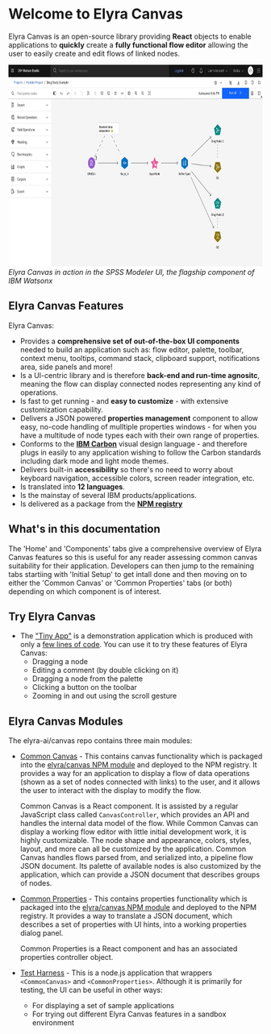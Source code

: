 # Welcome to Elyra Canvas

Elyra Canvas is an open-source library providing **React** objects to enable applications to
**quickly** create a **fully functional flow editor** allowing the user to easily create and edit
flows of linked nodes.

<p>
	<img src="assets/spss-modeler.gif" width="800" height="400"/>
	<br />
	<em>Elyra Canvas in action in the SPSS Modeler UI, the flagship component of IBM Watsonx</em>
</p>

## Elyra Canvas Features

Elyra Canvas:

* Provides a **comprehensive set of out-of-the-box UI components** needed to build
an application such as: flow editor, palette, toolbar, context menu, tooltips, command stack,
clipboard support, notifications area, side panels and more!
* Is a UI-centric library and is therefore **back-end and run-time agnositc**, meaning the flow can
display connected nodes representing any kind of operations.
* Is fast to get running - and **easy to customize**  - with extensive customization capability.
* Delivers a JSON powered **properties management** component to allow easy, no-code handling of
mulltiple properties windows - for when you have a multitude of node types each with their own range of properties.
* Conforms to the [**IBM Carbon**](https://carbondesignsystem.com/all-about-carbon/what-is-carbon/) visual design language - and therefore plugs in easily to any application wishing to follow the Carbon standards including dark mode and light mode themes.
* Delivers built-in **accessibility** so there's no need to worry about keyboard navigation, accessible colors, screen reader integration, etc.
* Is translated into **12 languages**.
* Is the mainstay of several IBM products/applications.
* Is delivered as a package from the [**NPM registry**](https://www.npmjs.com/package/@elyra/canvas)

## What's in this documentation

The 'Home' and 'Components' tabs give a comprehensive overview of Elyra Canvas features so this is useful for any reader assessing common canvas suitability for their application.  Developers can then jump to the remaining tabs startiing with 'Initial Setup' to get intall done and then moving on to either the 'Common Canvas' or 'Common Properties' tabs (or both) depending on which component is of interest.

## Try Elyra Canvas

* The ["Tiny App"](https://elyra-canvas-test-harness.u20youmx4sm.us-south.codeengine.appdomain.cloud/#/app-tiny) is a demonstration application which is produced with only a [few lines of code](https://github.com/elyra-ai/canvas/blob/master/canvas_modules/harness/src/client/app-tiny.js). You can use it to try these features of Elyra Canvas:
	* Dragging a node
	* Editing a comment (by double clicking on it)
	* Dragging a node from the palette
	* Clicking a button on the toolbar
	* Zooming in and out using the scroll gesture


## Elyra Canvas Modules

The elyra-ai/canvas repo contains three main modules:

* [Common Canvas](03-common-canvas.md) - This contains canvas functionality which is packaged into the [elyra/canvas NPM module](https://www.npmjs.com/package/@elyra/canvas) and deployed to the NPM registry. It provides a way for an application to display a flow of data operations (shown as a set of nodes connected with links) to the user, and it allows the user to interact with the display to modify the flow.

	Common Canvas is a React component. It is assisted by a regular JavaScript class called `CanvasController`, which provides an API and handles the internal data model of the flow. While Common Canvas can display a working flow editor with little initial development work, it is highly customizable. The node shape and appearance, colors, styles, layout, and more can all be customized by the application. Common Canvas handles flows parsed from, and serialized into, a pipeline flow JSON document. Its palette of available nodes is also customized by the application, which can provide a JSON document that describes groups of nodes.

* [Common Properties](04-common-properties.md) - This contains properties functionality which is packaged into the [elyra/canvas NPM module](https://www.npmjs.com/package/@elyra/canvas) and deployed to the NPM registry. It provides a way to translate a JSON document, which describes a set of properties with UI hints, into a working properties dialog panel.

	Common Properties is a React component and has an associated properties controller object.

* [Test Harness](https://elyra-canvas-test-harness.u20youmx4sm.us-south.codeengine.appdomain.cloud/#/) - This is a node.js application that wrappers `<CommonCanvas>` and `<CommonProperties>`. Although it is primarily for testing, the UI can be useful in other ways:
	* For displaying a set of sample applications
	* For trying out different Elyra Canvas features in a sandbox environment


